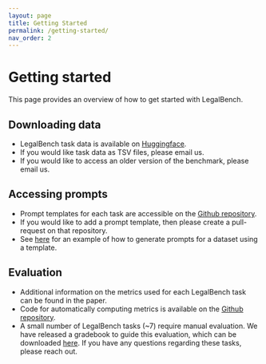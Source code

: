 ```yaml
---
layout: page
title: Getting Started
permalink: /getting-started/
nav_order: 2
---
```


# Getting started

This page provides an overview of how to get started with LegalBench.

## Downloading data 

- LegalBench task data is available on [Huggingface](https://huggingface.co/datasets/nguha/legalbench). 
- If you would like task data as TSV files, please email us.
- If you would like to access an older version of the benchmark, please email us.

## Accessing prompts

- Prompt templates for each task are accessible on the [Github repository](https://github.com/HazyResearch/legalbench/).
- If you would like to add a prompt template, then please create a pull-request on that repository.
- See [here]() for an example of how to generate prompts for a dataset using a template.


## Evaluation

- Additional information on the metrics used for each LegalBench task can be found in the paper.
- Code for automatically computing metrics is available on the [Github repository](https://github.com/HazyResearch/legalbench/).
- A small number of LegalBench tasks (~7) require manual evaluation. We have released a gradebook to guide this evaluation, which can be downloaded [here](https://drive.google.com/file/d/1g4iEqLCu1sLh-_aeA8bPmVzccXAVMYO1/view?usp=sharing). If you have any questions regarding these tasks, please reach out.